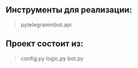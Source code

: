 ## Инструменты для реализации:
> pytelegrammbot.api

## Проект состоит из:
> config.py
> logic.py
> bot.py
